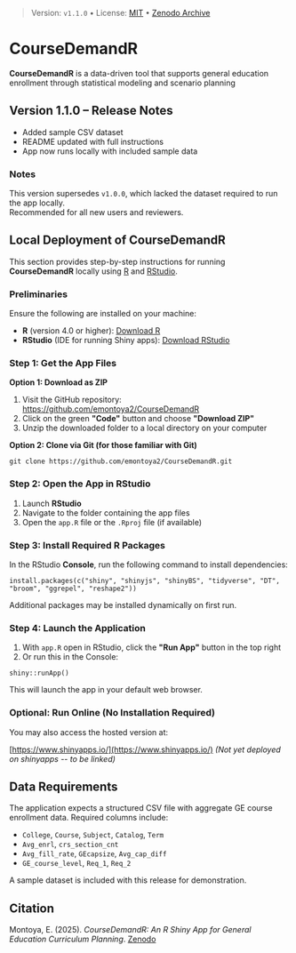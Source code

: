 > Version: `v1.1.0`  •  License: [MIT](LICENSE)  •  [Zenodo Archive](https://doi.org/10.5281/zenodo.15163164)

# CourseDemandR
 
**CourseDemandR**  is a data-driven tool that supports general education enrollment through statistical modeling and scenario planning


## Version 1.1.0 – Release Notes

- Added sample CSV dataset
- README updated with full instructions
- App now runs locally with included sample data



### Notes

This version supersedes `v1.0.0`, which lacked the dataset required to run the app locally.  
Recommended for all new users and reviewers.

## Local Deployment of **CourseDemandR**

This section provides step-by-step instructions for running **CourseDemandR** locally using [R](https://cran.r-project.org/) and [RStudio](https://www.rstudio.com/products/rstudio/download/).



### Preliminaries

Ensure the following are installed on your machine:

- **R** (version 4.0 or higher): [Download R](https://cran.r-project.org/)
- **RStudio** (IDE for running Shiny apps): [Download RStudio](https://www.rstudio.com/products/rstudio/download/)


### Step 1: Get the App Files

**Option 1: Download as ZIP**

1. Visit the GitHub repository: https://github.com/emontoya2/CourseDemandR  
2. Click on the green **"Code"** button and choose **"Download ZIP"**  
3. Unzip the downloaded folder to a local directory on your computer

**Option 2: Clone via Git (for those familiar with Git)**

`git clone https://github.com/emontoya2/CourseDemandR.git`



### Step 2: Open the App in RStudio

1. Launch **RStudio**  
2. Navigate to the folder containing the app files  
3. Open the `app.R` file or the `.Rproj` file (if available)



### Step 3: Install Required R Packages

In the RStudio **Console**, run the following command to install dependencies:

`install.packages(c("shiny", "shinyjs", "shinyBS", "tidyverse", "DT", "broom", "ggrepel", "reshape2"))`

Additional packages may be installed dynamically on first run.



### Step 4: Launch the Application

1. With `app.R` open in RStudio, click the **"Run App"** button in the top right  
2. Or run this in the Console:

`shiny::runApp()`


This will launch the app in your default web browser.


### Optional: Run Online (No Installation Required)

You may also access the hosted version at:

[https://www.shinyapps.io/](https://www.shinyapps.io/) *(Not yet deployed on shinyapps -- to be linked)*


## Data Requirements

The application expects a structured CSV file with aggregate GE course enrollment data. Required columns include:

- `College`, `Course`, `Subject`, `Catalog`, `Term`
- `Avg_enrl`,  `crs_section_cnt`
- `Avg_fill_rate`, `GEcapsize`, `Avg_cap_diff`
- `GE_course_level`, `Req_1`, `Req_2`

A sample dataset is included with this release for demonstration.

## Citation

Montoya, E. (2025). *CourseDemandR: An R Shiny App for General Education Curriculum Planning*. [Zenodo](https://doi.org/10.5281/zenodo.15163164)
